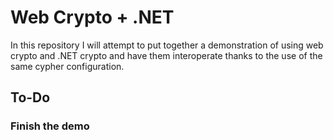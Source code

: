 # Web Crypto + .NET

In this repository I will attempt to put together a demonstration of using web
crypto and .NET crypto and have them interoperate thanks to the use of the same
cypher configuration.

## To-Do

### Finish the demo
